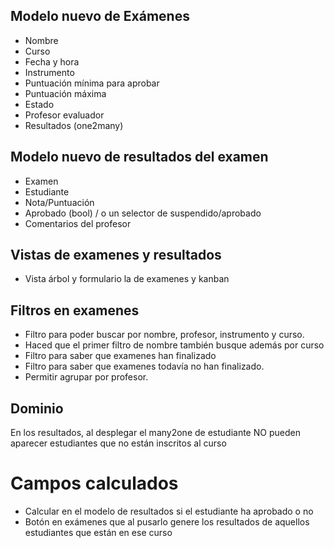 
## Modelo nuevo de Exámenes
* Nombre
* Curso
* Fecha y hora
* Instrumento
* Puntuación mínima para aprobar
* Puntuación máxima
* Estado
* Profesor evaluador
* Resultados (one2many)

## Modelo nuevo de resultados del examen
* Examen
* Estudiante
* Nota/Puntuación
* Aprobado (bool) / o un selector de suspendido/aprobado
* Comentarios del profesor

## Vistas de examenes y resultados
* Vista árbol y formulario la de examenes y kanban

## Filtros en examenes
* Filtro para poder buscar por nombre, profesor, instrumento y curso.
* Haced que el primer filtro de nombre también busque además por curso
* Filtro para saber que examenes han finalizado
* Filtro para saber que examenes todavía no han finalizado.
* Permitir agrupar por profesor.

## Dominio
En los resultados, al desplegar el many2one de estudiante NO pueden aparecer estudiantes que no están inscritos al curso

# Campos calculados
* Calcular en el modelo de resultados si el estudiante ha aprobado o no
* Botón en exámenes que al pusarlo genere los resultados de aquellos estudiantes que están en ese curso
